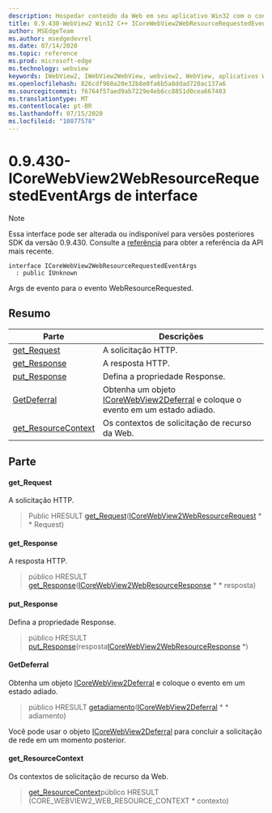 ```yaml
---
description: Hospedar conteúdo da Web em seu aplicativo Win32 com o controle WebView2 do Microsoft Edge
title: 0.9.430-WebView2 Win32 C++ ICoreWebView2WebResourceRequestedEventArgs
author: MSEdgeTeam
ms.author: msedgedevrel
ms.date: 07/14/2020
ms.topic: reference
ms.prod: microsoft-edge
ms.technology: webview
keywords: IWebView2, IWebView2WebView, webview2, WebView, aplicativos Win32, Win32, Edge, ICoreWebView2, ICoreWebView2Host, controle do navegador, HTML Edge
ms.openlocfilehash: 826cdf960a20e32b8e0fa6b5a8ddad720ac137a6
ms.sourcegitcommit: f6764f57aed9ab7229e4eb6cc8851d0cea667403
ms.translationtype: MT
ms.contentlocale: pt-BR
ms.lasthandoff: 07/15/2020
ms.locfileid: "10877578"
---
```

# 0.9.430-ICoreWebView2WebResourceRequestedEventArgs de interface 

> [!NOTE]
> Essa interface pode ser alterada ou indisponível para versões posteriores SDK da versão 0.9.430. Consulte a [referência](../../../webview2-api-reference.md) para obter a referência da API mais recente.

```
interface ICoreWebView2WebResourceRequestedEventArgs
  : public IUnknown
```

Args de evento para o evento WebResourceRequested.

## Resumo

 Parte                        | Descrições
--------------------------------|---------------------------------------------
[get_Request](#get_request) | A solicitação HTTP.
[get_Response](#get_response) | A resposta HTTP.
[put_Response](#put_response) | Defina a propriedade Response.
[GetDeferral](#getdeferral) | Obtenha um objeto [ICoreWebView2Deferral](ICoreWebView2Deferral.md) e coloque o evento em um estado adiado.
[get_ResourceContext](#get_resourcecontext) | Os contextos de solicitação de recurso da Web.

## Parte

#### get_Request 

A solicitação HTTP.

> Public HRESULT [get_Request](#get_request)([ICoreWebView2WebResourceRequest](ICoreWebView2WebResourceRequest.md) * * Request)

#### get_Response 

A resposta HTTP.

> público HRESULT [get_Response](#get_response)([ICoreWebView2WebResourceResponse](ICoreWebView2WebResourceResponse.md) * * resposta)

#### put_Response 

Defina a propriedade Response.

> público HRESULT [put_Response](#put_response)(resposta[ICoreWebView2WebResourceResponse](ICoreWebView2WebResourceResponse.md) *)

#### GetDeferral 

Obtenha um objeto [ICoreWebView2Deferral](ICoreWebView2Deferral.md) e coloque o evento em um estado adiado.

> público HRESULT [getadiamento](#getdeferral)([ICoreWebView2Deferral](ICoreWebView2Deferral.md) * * adiamento)

Você pode usar o objeto [ICoreWebView2Deferral](ICoreWebView2Deferral.md) para concluir a solicitação de rede em um momento posterior.

#### get_ResourceContext 

Os contextos de solicitação de recurso da Web.

> [get_ResourceContext](#get_resourcecontext)público HRESULT (CORE_WEBVIEW2_WEB_RESOURCE_CONTEXT * contexto)

